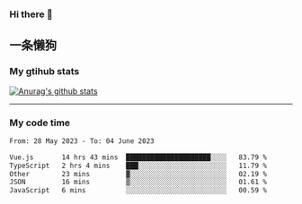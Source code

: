 ### Hi there 👋

## 一条懒狗
<!--
**kiss-me-quickly/kiss-me-quickly** is a ✨ _special_ ✨ repository because its `README.md` (this file) appears on your GitHub profile.

Here are some ideas to get you started:

- 🔭 I’m currently working on ...
- 🌱 I’m currently learning ...
- 👯 I’m looking to collaborate on ...
- 🤔 I’m looking for help with ...
- 💬 Ask me about ...
- 📫 How to reach me: ...
- 😄 Pronouns: ...
- ⚡ Fun fact: ...
-->


### My gtihub stats

[![Anurag's github stats](https://github-readme-stats.vercel.app/api?username=kiss-me-quickly)](https://github.com/anuraghazra/github-readme-stats)

***

### My code time

<!--START_SECTION:waka-->

```txt
From: 28 May 2023 - To: 04 June 2023

Vue.js       14 hrs 43 mins  █████████████████████░░░░   83.79 %
TypeScript   2 hrs 4 mins    ███░░░░░░░░░░░░░░░░░░░░░░   11.79 %
Other        23 mins         ▓░░░░░░░░░░░░░░░░░░░░░░░░   02.19 %
JSON         16 mins         ▒░░░░░░░░░░░░░░░░░░░░░░░░   01.61 %
JavaScript   6 mins          ░░░░░░░░░░░░░░░░░░░░░░░░░   00.59 %
```

<!--END_SECTION:waka-->
